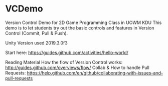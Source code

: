 # VCDemo
Version Control Demo for 2D Game Programming Class in UOWM KDU
This demo is to let students try out the basic controls and features in Version Control (Commit, Pull & Push).


Unity Version used 2019.3.0f3

Start here: https://guides.github.com/activities/hello-world/

Reading Material
How the flow of Version Control works: http://guides.github.com/overviews/flow/
Collab & How to handle Pull Requests: https://help.github.com/en/github/collaborating-with-issues-and-pull-requests
